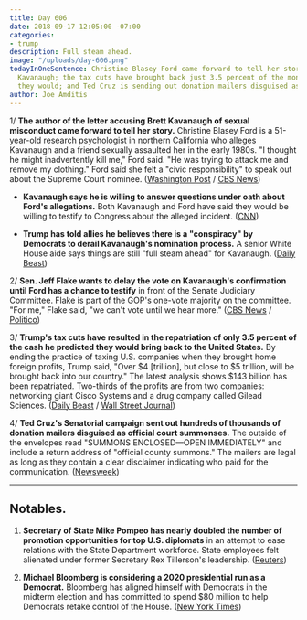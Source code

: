 ```yaml
---
title: Day 606
date: 2018-09-17 12:05:00 -07:00
categories:
- trump
description: Full steam ahead.
image: "/uploads/day-606.png"
todayInOneSentence: Christine Blasey Ford came forward to tell her story about Brett
  Kavanaugh; the tax cuts have brought back just 3.5 percent of the money Trump promised
  they would; and Ted Cruz is sending out donation mailers disguised as court summonses.
author: Joe Amditis
---
```


1/ **The author of the letter accusing Brett Kavanaugh of sexual misconduct came forward to tell her story.** Christine Blasey Ford is a 51-year-old research psychologist in northern California who alleges Kavanaugh and a friend sexually assaulted her in the early 1980s. "I thought he might inadvertently kill me," Ford said. "He was trying to attack me and remove my clothing." Ford said she felt a "civic responsibility" to speak out about the Supreme Court nominee. ([Washington Post](https://www.washingtonpost.com/investigations/california-professor-writer-of-confidential-brett-kavanaugh-letter-speaks-out-about-her-allegation-of-sexual-assault/2018/09/16/46982194-b846-11e8-94eb-3bd52dfe917b_story.html?utm_term=.b399d40ab21e) / [CBS News](https://www.cbsnews.com/news/christine-blasey-ford-brett-kavanaugh-accuser-comes-forward-in-interview-with-the-washington-post/))

* **Kavanaugh says he is willing to answer questions under oath about Ford's allegations.** Both Kavanaugh and Ford have said they would be willing to testify to Congress about the alleged incident.  ([CNN](https://www.cnn.com/2018/09/17/politics/brett-kavanaugh-testimony/index.html))

* **Trump has told allies he believes there is a "conspiracy" by Democrats to derail Kavanaugh's nomination process.** A senior White House aide says things are still "full steam ahead" for Kavanaugh. ([Daily Beast](https://www.thedailybeast.com/trump-believes-there-is-a-conspiracy-to-submarine-the-kavanaugh-nomination))

2/ **Sen. Jeff Flake wants to delay the vote on Kavanaugh's confirmation until Ford has a chance to testify** in front of the Senate Judiciary Committee. Flake is part of the GOP's one-vote majority on the committee. "For me," Flake said, "we can't vote until we hear more." ([CBS News](https://www.cbsnews.com/news/jeff-flake-says-brett-kavanaugh-accuser-christine-blasey-ford-must-be-heard-before-committee-vote/) / [Politico](https://www.politico.com/story/2018/09/16/kavanaugh-allegation-anonymous-republicans-825855))

3/ **Trump's tax cuts have resulted in the repatriation of only 3.5 percent of the cash he predicted they would bring back to the United States.** By ending the practice of taxing U.S. companies when they brought home foreign profits, Trump said, "Over $4 [trillion], but close to $5 trillion, will be brought back into our country." The latest analysis shows $143 billion has been repatriated. Two-thirds of the profits are from two companies: networking giant Cisco Systems and a drug company called Gilead Sciences. ([Daily Beast](https://www.thedailybeast.com/trump-tax-law-has-led-to-repatriation-of-just-3-of-the-cash-he-promised-it-would) / [Wall Street Journal](https://www.wsj.com/articles/companies-arent-all-rushing-to-repatriate-cash-1537106555))

4/ **Ted Cruz's Senatorial campaign sent out hundreds of thousands of donation mailers disguised as official court summonses.** The outside of the envelopes read "SUMMONS ENCLOSED—OPEN IMMEDIATELY" and include a return address of "official county summons." The mailers are legal as long as they contain a clear disclaimer indicating who paid for the communication. ([Newsweek](https://www.newsweek.com/ted-cruz-beto-orourke-texas-election-midterms-letters-1123146))

---

## Notables.

1. **Secretary of State Mike Pompeo has nearly doubled the number of promotion opportunities for top U.S. diplomats** in an attempt to ease relations with the State Department workforce. State employees felt alienated under former Secretary Rex Tillerson's leadership. ([Reuters](https://www.reuters.com/article/us-usa-pompeo-diplomats-exclusive/exclusive-pompeo-seeks-rapprochement-with-alienated-u-s-diplomats-idUSKCN1LX0TC))

2. **Michael Bloomberg is considering a 2020 presidential run as a Democrat.** Bloomberg has aligned himself with Democrats in the midterm election and has committed to spend $80 million to help Democrats retake control of the House. ([New York Times](https://www.nytimes.com/2018/09/17/us/politics/bloomberg-president-2020-democrat.html))